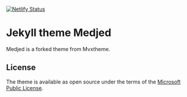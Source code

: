 [![Netlify Status](https://api.netlify.com/api/v1/badges/64d2c966-ec02-43ec-9d20-034a74c00f43/deploy-status)](https://app.netlify.com/sites/kikuzukikai/deploys)

# Jekyll theme Medjed
Medjed is a forked theme from Mvxtheme.
## License
The theme is available as open source under the terms of the [Microsoft Public License](https://github.com/MvvmCross/MvvmCross/blob/master/LICENSE).
